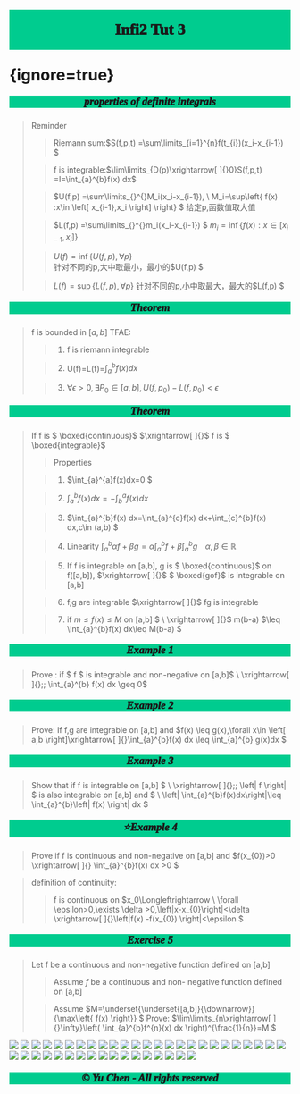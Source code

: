 # <p style='text-align:center;font-family:Verdana;font-weight:1000;background-color:#00cc8f;vertical-align:middle;padding:20px;margin-top:60px'>Infi2 Tut 3</p> {ignore=true}


##### <p style='text-align:center;font-size:19px;font-family:Verdana;font-weight:1000;background-color:#00cc8f;vertical-align:middle;padding:0px;margin-top:0px'>properties of definite integrals</p>

>Reminder
>
>>Riemann sum:$S(f,p,t) =\sum\limits_{i=1}^{n}f(t_{i})(x_i-x_{i-1}) $ 
>
>>f is integrable:$\lim\limits_{D(p)\xrightarrow[ ]{}0}S(f,p,t) =I=\int_{a}^{b}f(x) dx$ 
>
>>$U(f,p) =\sum\limits_{}^{}M_i(x_i-x_{i-1}), \\
M_i=\sup\left\{ f(x) :x\in \left[ x_{i-1},x_i \right] \right\} $
给定p,函数值取大值 
>
>>$L(f,p) =\sum\limits_{}^{}m_i(x_i-x_{i-1}) $ 
$m_i=\inf\left\{ f(x) :x\in \left[ x_{i-1},x_{i} \right] \right\}$ 
>
>>$U(f) =\inf\left\{ U(f,p) ,\forall p \right\}$  
针对不同的p,大中取最小，最小的$U(f,p) $ 
>
>>$L(f) =\sup\left\{ L(f,p) ,\forall p \right\}$ 
针对不同的p,小中取最大，最大的$L(f,p) $ 


##### <p style='text-align:center;font-size:19px;font-family:Verdana;font-weight:1000;background-color:#00cc8f;vertical-align:middle;padding:0px;margin-top:0px'>Theorem</p>

>f is bounded in $\left[ a,b \right]$
TFAE: 
>
>>1. f is riemann integrable 
>
>>2. U(f)=L(f)=$\int_{a}^{b}f(x)dx$ 
>
>>3. $\forall  \epsilon>0,\exists P_{0}\in \left[ a,b \right],U(f,p_{0}) -L(f,p_{0}) <\epsilon$ 


##### <p style='text-align:center;font-size:19px;font-family:Verdana;font-weight:1000;background-color:#00cc8f;vertical-align:middle;padding:0px;margin-top:0px'>Theorem </p>

>If f is $ \boxed{continuous}$  $\xrightarrow[ ]{}$ f is $ \boxed{integrable}$  
>
>>Properties
>
>>1. $\int_{a}^{a}f(x)dx=0 $ 
>
>>2. $\int_{a}^{b}f(x) dx=-\int_{b}^{a}f(x) dx$ 
>
>>3. $\int_{a}^{b}f(x) dx=\int_{a}^{c}f(x) dx+\int_{c}^{b}f(x) dx,c\in (a,b) $ 
>
>>4. Linearity
>$\int_{a}^{b} \alpha f+\beta g=\alpha \int_{a}^{b}f+\beta \int_{a}^{b}g\;\; \;\; \alpha, \beta \in \mathbb{R}$ 
>
>>5. If f is integrable on [a,b], g is $ \boxed{continuous}$ on f([a,b]), $\xrightarrow[ ]{}$ $ \boxed{gof}$  is integrable on [a,b]   
>
>>6. f,g are integrable $\xrightarrow[ ]{}$ fg is integrable
>
>>7. if $m\leq f(x) \leq M$ on [a,b] $ \\
\xrightarrow[ ]{}$ m(b-a)  $\leq \int_{a}^{b}f(x) dx\leq M(b-a) $ 


##### <p style='text-align:center;font-size:19px;font-family:Verdana;font-weight:1000;background-color:#00cc8f;vertical-align:middle;padding:0px;margin-top:0px'>Example 1</p>

>Prove : if $ f $ is integrable and non-negative on [a,b]$ \\
\xrightarrow[ ]{}\;\; \int_{a}^{b} f(x) dx \geq 0$  


##### <p style='text-align:center;font-size:19px;font-family:Verdana;font-weight:1000;background-color:#00cc8f;vertical-align:middle;padding:0px;margin-top:0px'>Example 2</p>
>Prove: If f,g are integrable on [a,b] and $f(x) \leq g(x),\forall x\in \left[ a,b \right]\xrightarrow[ ]{}\int_{a}^{b}f(x) dx \leq \int_{a}^{b} g(x)dx $ 


##### <p style='text-align:center;font-size:19px;font-family:Verdana;font-weight:1000;background-color:#00cc8f;vertical-align:middle;padding:0px;margin-top:0px'>Example 3</p>
>Show that if  f is integrable on [a,b] $ \\
\xrightarrow[ ]{}\;\; \left| f \right| $ is also integrable on [a,b] and $ \\
\left| \int_{a}^{b}f(x)dx\right|\leq \int_{a}^{b}\left| f(x) \right|  dx   $    


##### <p style='text-align:center;font-size:19px;font-family:Verdana;font-weight:1000;background-color:#00cc8f;vertical-align:middle;padding:0px;margin-top:0px'>⭐Example 4</p>
>Prove if f is continuous and non-negative on [a,b] and $f(x_{0})>0 \xrightarrow[ ]{} \int_{a}^{b}f(x) dx >0 $ 

>definition of continuity:
>
>>f is continuous on $x_0\Longleftrightarrow  \\
\forall \epsilon>0,\exists \delta >0,\left|x-x_{0}\right|<\delta \xrightarrow[ ]{}\left|f(x) -f(x_{0}) \right|<\epsilon $ 


##### <p style='text-align:center;font-size:19px;font-family:Verdana;font-weight:1000;background-color:#00cc8f;vertical-align:middle;padding:0px;margin-top:0px'>Exercise 5</p>
>Let f be a continuous and non-negative function defined on [a,b]
>
>>Assume $f$  be  a continuous and non- negative function defined on [a,b] 
>
>>Assume $M=\underset{\underset{[a,b]}{\downarrow}}{\max\left\{ f(x)  \right\}} $ 
Prove: $\lim\limits_{n\xrightarrow[ ]{}\infty}\left( \int_{a}^{b}f^{n}(x) dx    \right)^{\frac{1}{n}}=M $   



















[![](https://img.shields.io/badge/Yu%20Chen-chen11976%40gtiit.edu.cn-%2300FFFF)](chen11976@gtiit.edu.cn) [![](https://img.shields.io/badge/Code%20in-Latex%20--%20Katex-%23ffd700)]()  [![](https://img.shields.io/badge/Yu%20Chen-Home-%09%234169E1)](https://ferneychen.github.io) [![](https://img.shields.io/badge/Mozilla%20Public%20License-2.0-rgb(27%2C181%2C214))](https://www.mozilla.org/en-US/MPL/2.0/)
[![](https://img.shields.io/badge/Windows-10-2376bc?style=flat-square&logo=windows&logoColor=ffffff)](https://www.microsoft.com/windows/get-windows-10) [![](https://img.shields.io/badge/Linux-Ubuntu-2376bc?style=flat-square&logo=ubuntu&logoColor=ffffff)](https://ubuntu.com/) [![](https://img.shields.io/badge/Linux-Centos-2376bc?style=flat-square&logo=centos&logoColor=ffffff)](https://www.centos.org/) [![](https://img.shields.io/badge/MacOS-Monterey-2376bc?style=flat-square&logo=apple&logoColor=ffffff)](https://www.apple.com/) [![](https://img.shields.io/badge/IDE-Visual%20Studio%20Code-blue?style=flat-square&logo=visual-studio-code&logoColor=ffffff)](https://code.visualstudio.com/) [![](https://img.shields.io/badge/Intellij-Idea-blue?style=flat-square&logo=intellijidea&logoColor=ffffff)](https://www.jetbrains.com/idea/) [![](https://img.shields.io/badge/IDE-Goland-blue?style=flat-square&logo=jetbrains&logoColor=ffffff)](https://www.jetbrains.com/go/) [![](https://img.shields.io/badge/IDE-PyCharm-blue?style=flat-square&logo=jetbrains&logoColor=ffffff)](https://www.jetbrains.com/pycharm/) [![](https://img.shields.io/badge/IDE-Clion-blue?style=flat-square&logo=jetbrains&logoColor=ffffff)](https://www.jetbrains.com/clion/) [![](https://img.shields.io/badge/IDE-WebStorm-blue?style=flat-square&logo=jetbrains&logoColor=ffffff)](https://www.jetbrains.com/webstorm/) [![](https://img.shields.io/badge/Andriod-Studio-blue?style=flat-square&logo=android&logoColor=ffffff)](https://developer.android.com/studio/) [![](https://img.shields.io/badge/Linux-Vim-blue?style=flat-square&logo=vim&logoColor=ffffff)](https://www.vim.org/) [![](https://img.shields.io/badge/-Java-007396?style=flat-square&logo=java&logoColor=ffffff)](https://www.java.com/) [![](https://img.shields.io/badge/-Golang-f05032?style=flat-square&logo=go&logoColor=ffffff)](https://golang.org/) [![](https://img.shields.io/badge/-C++-269539?style=flat-square&logo=c%2B%2B&logoColor=ffffff)](https://www.cplusplus.com/) [![](https://img.shields.io/badge/-Rust-003545?style=flat-square&logo=rust&logoColor=ffffff)](https://www.rust-lang.org/) [![](https://img.shields.io/badge/-Python-3776AB?style=flat-square&logo=python&logoColor=ffffff)](https://www.python.org/) [![](https://img.shields.io/badge/-Scala-2496ED?style=flat-square&logo=scala&logoColor=ffffff)](https://www.scala-lang.org/) [![](https://img.shields.io/badge/-JavaScript-f7e018?style=flat-square&logo=javascript&logoColor=white)](https://www.ecma-international.org/) [![](https://img.shields.io/badge/-HTML5-E34F26?style=flat-square&logo=html5&logoColor=white)](https://html.spec.whatwg.org/) [![](https://img.shields.io/badge/-CSS3-1572B6?style=flat-square&logo=css3&logoColor=white)](https://www.w3.org/Style/CSS/) [![](https://img.shields.io/badge/-Less-43853d?style=flat-square&logo=less&logoColor=white)](https://lesscss.org/) [![](https://img.shields.io/badge/TypeScript-cb3837?style=flat-square&logo=TypeScript&logoColor=ffffff)](https://www.typescriptlang.org/) [![](https://img.shields.io/badge/Kotlin-2496ED?style=flat-square&logo=kotlin&logoColor=ffffff)](https://kotlinlang.org/) [![](https://img.shields.io/badge/Dart-003545?style=flat-square&logo=dart&logoColor=ffffff)](https://dart.dev/) [![](https://img.shields.io/badge/Lua-cb3837?style=flat-square&logo=lua&logoColor=ffffff)](https://www.lua.org/) [![](https://img.shields.io/badge/Shell-f05032?style=flat-square&logo=powershell&logoColor=ffffff)](https://www.shell.com/) [![](https://img.shields.io/badge/C%23-43853d?style=flat-square&logo=CSharp&logoColor=ffffff)](https://docs.microsoft.com/en-us/dotnet/csharp/) [![](https://img.shields.io/badge/-Spring-6DB33F?style=flat-square&logo=spring&logoColor=white)](https://spring.io/projects/spring-framework/) [![](https://img.shields.io/badge/-Docker-2496ED?style=flat-square&logo=docker&logoColor=ffffff)](https://www.docker.com/) [![](https://img.shields.io/badge/-MySQL-003545?style=flat-square&logo=mysql&logoColor=white)](https://www.mysql.com/) [![](https://img.shields.io/badge/-PostgreSQL-005571?style=flat-square&logo=postgresql&logoColor=white)](https://www.postgresql.org/) [![](https://img.shields.io/badge/-NPM-cb3837?style=flat-square&logo=npm&logoColor=white)](https://npmjs.com/) [![](https://img.shields.io/badge/-Git-f05032?style=flat-square&logo=git&logoColor=white)](https://git-scm.com/) [![](https://img.shields.io/badge/-Node.js-43853d?style=flat-square&logo=node.js&logoColor=ffffff)](https://nodejs.org/) [![](https://img.shields.io/badge/-jQuery-003545?style=flat-square&logo=jquery&logoColor=white)](https://jquery.com/) [![](https://img.shields.io/badge/-PyTorch-269539?style=flat-square&logo=pytorch&logoColor=white)](https://pytorch.org/) [![](https://img.shields.io/badge/-Markdown-003545?style=flat-square&logo=markdown&logoColor=white)](https://daringfireball.net/projects/markdown/)  
##### <p style='text-align:center;font-size:19px;font-family:Verdana;font-weight:600;font-weight:1000;background-color:#00cc8f;vertical-align:middle;padding:0px;margin-top:0px'>© Yu Chen - All rights reserved</p>

